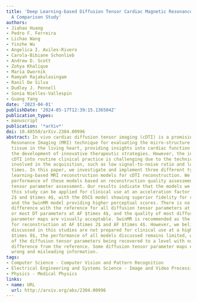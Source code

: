 ```yaml
---
title: 'Deep Learning-based Diffusion Tensor Cardiac Magnetic Resonance Reconstruction:
  A Comparison Study'
authors:
- Jiahao Huang
- Pedro F. Ferreira
- Lichao Wang
- Yinzhe Wu
- Angelica I. Aviles-Rivero
- Carola-Bibiane Schonlieb
- Andrew D. Scott
- Zohya Khalique
- Maria Dwornik
- Ramyah Rajakulasingam
- Ranil De Silva
- Dudley J. Pennell
- Sonia Nielles-Vallespin
- Guang Yang
date: '2023-04-01'
publishDate: '2024-05-17T12:39:15.136504Z'
publication_types:
- manuscript
publication: '*arXiv*'
doi: 10.48550/arXiv.2304.00996
abstract: In vivo cardiac diffusion tensor imaging (cDTI) is a promising Magnetic
  Resonance Imaging (MRI) technique for evaluating the micro-structure of myocardial
  tissue in the living heart, providing insights into cardiac function and enabling
  the development of innovative therapeutic strategies. However, the integration of
  cDTI into routine clinical practice is challenging due to the technical obstacles
  involved in the acquisition, such as low signal-to-noise ratio and long scanning
  times. In this paper, we investigate and implement three different types of deep
  learning-based MRI reconstruction models for cDTI reconstruction. We evaluate the
  performance of these models based on reconstruction quality assessment and diffusion
  tensor parameter assessment. Our results indicate that the models we discussed in
  this study can be applied for clinical use at an acceleration factor (AF) of $times
  2$ and $times 4$, with the D5C5 model showing superior fidelity for reconstruction
  and the SwinMR model providing higher perceptual scores. There is no statistical
  difference with the reference for all diffusion tensor parameters at AF $times 2$
  or most DT parameters at AF $times 4$, and the quality of most diffusion tensor
  parameter maps are visually acceptable. SwinMR is recommended as the optimal approach
  for reconstruction at AF $times 2$ and AF $times 4$. However, we believed the models
  discussed in this studies are not prepared for clinical use at a higher AF. At AF
  $times 8$, the performance of all models discussed remains limited, with only half
  of the diffusion tensor parameters being recovered to a level with no statistical
  difference from the reference. Some diffusion tensor parameter maps even provide
  wrong and misleading information.
tags:
- Computer Science - Computer Vision and Pattern Recognition
- Electrical Engineering and Systems Science - Image and Video Processing
- Physics - Medical Physics
links:
- name: URL
  url: http://arxiv.org/abs/2304.00996
---
```

